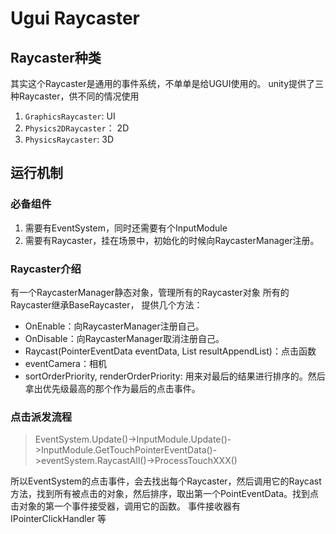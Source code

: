 # Ugui Raycaster

## Raycaster种类

其实这个Raycaster是通用的事件系统，不单单是给UGUI使用的。
unity提供了三种Raycaster，供不同的情况使用

1. `GraphicsRaycaster`:   UI
2. `Physics2DRaycaster`： 2D
3. `PhysicsRaycaster`:	 3D


## 运行机制

### 必备组件
1. 需要有EventSystem，同时还需要有个InputModule
2. 需要有Raycaster，挂在场景中，初始化的时候向RaycasterManager注册。

### Raycaster介绍

有一个RaycasterManager静态对象，管理所有的Raycaster对象
所有的Raycaster继承BaseRaycaster， 提供几个方法：
- OnEnable：向RaycasterManager注册自己。
- OnDisable：向RaycasterManager取消注册自己。
- Raycast(PointerEventData eventData, List<RaycastResult> resultAppendList)：点击函数
- eventCamera：相机
- sortOrderPriority, renderOrderPriority: 用来对最后的结果进行排序的。然后拿出优先级最高的那个作为最后的点击事件。

### 点击派发流程

> EventSystem.Update()->InputModule.Update()->InputModule.GetTouchPointerEventData()->eventSystem.RaycastAll()->ProcessTouchXXX()

所以EventSystem的点击事件，会去找出每个Raycaster，然后调用它的Raycast方法，找到所有被点击的对象，然后排序，取出第一个PointEventData。找到点击对象的第一个事件接受器，调用它的函数。
事件接收器有 IPointerClickHandler 等